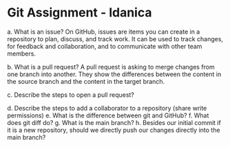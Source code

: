 # Git Assignment - ldanica

a. What is an issue?
On GitHub, issues are items you can create in a repository to plan, discuss, and track work. It can be used to track changes, for feedback and collaboration, and to communicate with other team members.

b. What is a pull request?
A pull request is asking to merge changes from one branch into another. They show the differences between the content in the source branch and the content in the target branch.

c. Describe the steps to open a pull request?


d. Describe the steps to add a collaborator to a repository (share write permissions)
e. What is the difference between git and GitHub?
f. What does git diff do?
g. What is the main branch?
h. Besides our initial commit if it is a new repository, should we directly push our changes directly into the main branch?